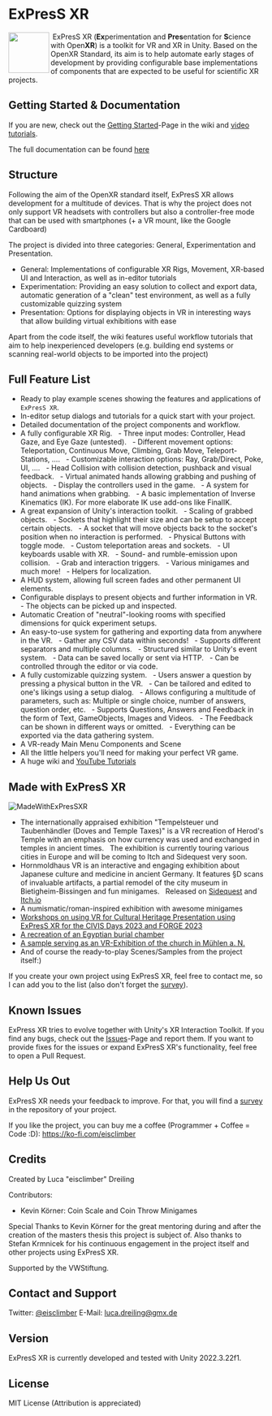 # ExPresS XR

<img align="left" width="80" height="80" src="https://github.com/eisclimber/ExPresS-XR/assets/49446532/1935b2c9-000b-4440-8bd6-53c087d49b34">
 ExPresS XR (<b>Ex</b>perimentation and <b>Pres</b>entation for <b>S</b>cience with Open<b>XR</b>) is a toolkit for VR and XR in Unity.
Based on the OpenXR Standard, its aim is to help automate early stages of development by providing configurable base implementations of components that are expected to be useful for scientific XR projects.  

## Getting Started & Documentation

If you are new, check out the [Getting Started](https://github.com/eisclimber/ExPresS-XR/wiki/Getting-Started)-Page in the wiki and [video tutorials](https://www.youtube.com/playlist?list=PLaAvR_HPw8vhvauv-PpZuULIV3pETSwn_).

The full documentation can be found [here](https://github.com/eisclimber/ExPresS-XR/wiki)


## Structure

Following the aim of the OpenXR standard itself, ExPresS XR allows development for a multitude of devices.
That is why the project does not only support VR headsets with controllers but also a controller-free mode that can be used with smartphones (+ a VR mount, like the Google Cardboard)

The project is divided into three categories: General, Experimentation and Presentation.

- General: Implementations of configurable XR Rigs, Movement, XR-based UI and Interaction, as well as in-editor tutorials
- Experimentation: Providing an easy solution to collect and export data, automatic generation of a "clean" test environment, as well as a fully customizable quizzing system
- Presentation: Options for displaying objects in VR in interesting ways that allow building virtual exhibitions with ease

Apart from the code itself, the wiki features useful workflow tutorials that aim to help inexperienced developers (e.g. building end systems or scanning real-world objects to be imported into the project)

## Full Feature List

- Ready to play example scenes showing the features and applications of `ExPresS XR`.
- In-editor setup dialogs and tutorials for a quick start with your project.
- Detailed documentation of the project components and workflow.
- A fully configurable XR Rig.
  - Three input modes: Controller, Head Gaze, and Eye Gaze (untested).
  - Different movement options: Teleportation, Continuous Move, Climbing, Grab Move, Teleport-Stations, ....
  - Customizable interaction options: Ray, Grab/Direct, Poke, UI, ....
  - Head Collision with collision detection, pushback and visual feedback.
  - Virtual animated hands allowing grabbing and pushing of objects.
  - Display the controllers used in the game.
  - A system for hand animations when grabbing.
  - A basic implementation of Inverse Kinematics (IK). For more elaborate IK use add-ons like FinalIK.
- A great expansion of Unity's interaction toolkit.
  - Scaling of grabbed objects.
  - Sockets that highlight their size and can be setup to accept certain objects.
  - A socket that will move objects back to the socket's position when no interaction is performed.
  - Physical Buttons with toggle mode.
  - Custom teleportation areas and sockets.
  - UI keyboards usable with XR.
  - Sound- and rumble-emission upon collision.
  - Grab and interaction triggers.
  - Various minigames and much more!
  - Helpers for localization.
- A HUD system, allowing full screen fades and other permanent UI elements.
- Configurable displays to present objects and further information in VR.
  - The objects can be picked up and inspected.
- Automatic Creation of "neutral"-looking rooms with specified dimensions for quick experiment setups.
- An easy-to-use system for gathering and exporting data from anywhere in the VR.
  - Gather any CSV data within seconds!
  - Supports different separators and multiple columns.
  - Structured similar to Unity's event system.
  - Data can be saved locally or sent via HTTP.
  - Can be controlled through the editor or via code.
- A fully customizable quizzing system.
  - Users answer a question by pressing a physical button in the VR.
  - Can be tailored and edited to one's likings using a setup dialog.
  - Allows configuring a multitude of parameters, such as: Multiple or single choice, number of answers, question order, etc.
  - Supports Questions, Answers and Feedback in the form of Text, GameObjects, Images and Videos.
  - The Feedback can be shown in different ways or omitted.
  - Everything can be exported via the data gathering system.
- A VR-ready Main Menu Components and Scene
- All the little helpers you'll need for making your perfect VR game.
- A huge wiki and [YouTube Tutorials](https://www.youtube.com/watch?v=-k2wBBZ9a1w&list=PLaAvR_HPw8vhvauv-PpZuULIV3pETSwn_)


## Made with ExPresS XR

![MadeWithExPresSXR](https://github.com/eisclimber/ExPresS-XR/assets/49446532/b0220144-5b62-4bcd-a0eb-a79c20472d0f)

- The internationally appraised exhibition "Tempelsteuer und Taubenhändler (Doves and Temple Taxes)" is a VR recreation of Herod's Temple with an emphasis on how currency was used and exchanged in temples in ancient times.  
The exhibition is currently touring various cities in Europe and will be coming to Itch and Sidequest very soon.
- Hornmoldhaus VR is an interactive and engaging exhibition about Japanese culture and medicine in ancient Germany. It features §D scans of invaluable artifacts, a partial remodel of the city museum in Bietigheim-Bissingen and fun minigames.  
Released on [Sidequest](https://sidequestvr.com/app/21084/hornmoldhaus-vr) and [Itch.io](https://eisclimber.itch.io/hornmoldhaus-vr)
- A numismatic/roman-inspired exhibition with awesome minigames
- [Workshops on using VR for Cultural Heritage Presentation using ExPresS XR for the CIVIS Days 2023 and FORGE 2023](https://github.com/eisclimber/VRMuseumTemplate)
- [A recreation of an Egyptian burial chamber](https://github.com/eisclimber/VR-Burial-Chamber)
- [A sample serving as an VR-Exhibition of the church in Mühlen a. N.](https://github.com/eisclimber/express-xr-exhibition-kirche-muehlen)
- And of course the ready-to-play Scenes/Samples from the project itself:)

If you create your own project using ExPresS XR, feel free to contact me, so I can add you to the list (also don't forget the [survey](https://github.com/eisclimber/ExPresS-XR/blob/main/ExPresS%20XR%20Survey.pdf)).

## Known Issues

ExPress XR tries to evolve together with Unity's XR Interaction Toolkit. If you find any bugs, check out the [Issues](https://github.com/eisclimber/ExPresS-XR/issues)-Page and report them. If you want to provide fixes for the issues or expand ExPresS XR's functionality, feel free to open a Pull Request.

## Help Us Out

ExPresS XR needs your feedback to improve. For that, you will find a [survey](https://github.com/eisclimber/ExPresS-XR/blob/main/ExPresS%20XR%20Survey.pdf) in the repository of your project.

If you like the project, you can buy me a coffee (Programmer + Coffee = Code :D): https://ko-fi.com/eisclimber  


## Credits

Created by Luca "eisclimber" Dreiling

Contributors:
- Kevin Körner: Coin Scale and Coin Throw Minigames


Special Thanks to Kevin Körner for the great mentoring during and after the creation of the masters thesis this project is subject of. 
Also thanks to Stefan Krmnicek for his continuous engagement in the project itself and other projects using ExPresS XR.

Supported by the VWStiftung.


## Contact and Support 

Twitter: [@eisclimber](https://twitter.com/eisclimber)
E-Mail: [luca.dreiling@gmx.de](mailto:luca.dreiling@gmx.de)

## Version

ExPresS XR is currently developed and tested with Unity 2022.3.22f1.

## License

MIT License (Attribution is appreciated)
